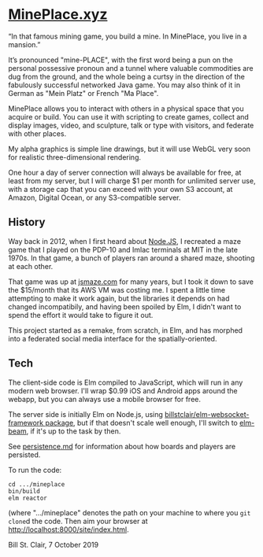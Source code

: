 # [MinePlace.xyz](https://mineplace.xyz/)

“In that famous mining game, you build a mine. In MinePlace, you live in a mansion.”

It’s pronounced "mine-PLACE", with the first word being a pun on the personal possessive pronoun and a tunnel where valuable commodities are dug from the ground, and the whole being a curtsy in the direction of the fabulously successful networked Java game. You may also think of it in German as "Mein Platz" or French "Ma Place".

MinePlace allows you to interact with others in a physical space that you acquire or build. You can use it with scripting to create games, collect and display images, video, and sculpture, talk or type with visitors, and federate with other places.

My alpha graphics is simple line drawings, but it will use WebGL very soon for realistic three-dimensional rendering.

One hour a day of server connection will always be available for free, at least from my server, but I will charge $1 per month for unlimited server use, with a storage cap that you can exceed with your own S3 account, at Amazon, Digital Ocean, or any S3-compatible server.

## History

Way back in 2012, when I first heard about [Node.JS](https://nodejs.org/), I recreated a maze game that I played on the PDP-10 and Imlac terminals at MIT in the late 1970s. In that game, a bunch of players ran around a shared maze, shooting at each other.

That game was up at [jsmaze.com](jsmaze.com) for many years, but I took it down to save the $15/month that its AWS VM was costing me. I spent a little time attempting to make it work again, but the libraries it depends on had changed incompatibily, and having been spoiled by Elm, I didn't want to spend the effort it would take to figure it out.

This project started as a remake, from scratch, in Elm, and has morphed into a federated social media interface for the spatially-oriented.

## Tech

The client-side code is Elm compiled to JavaScript, which will run in any modern web browser. I'll wrap $0.99 iOS and Android apps around the webapp, but you can always use a mobile browser for free.

The server side is initially Elm on Node.js, using [billstclair/elm-websocket-framework package](http://package.elm-lang.org/packages/billstclair/elm-websocket-framework/latest), but if that doesn't scale well enough, I'll switch to [elm-beam](https://github.com/hkgumbs/elm-beam), if it's up to the task by then.

See [persistence.md](https://github.com/billstclair/elm-jsmaze/blob/master/Persistence.md) for information about how boards and players are persisted.

To run the code:

    cd .../mineplace
    bin/build
    elm reactor
    
(where ".../mineplace" denotes the path on your machine to where you `git clone`d the code. Then aim your browser at [http://localhost:8000/site/index.html](localhost:8000/site/index.html).

Bill St. Clair, 7 October 2019
